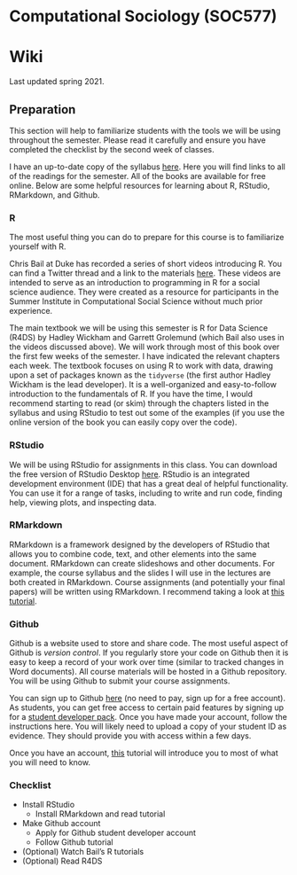 # Computational Sociology (SOC577)

# Wiki

Last updated spring 2021.

## Preparation

This section will help to familiarize students with the tools we will be using throughout the semester. Please read it carefully and ensure you have completed the checklist by the second week of classes.

I have an up-to-date copy of the syllabus [here](https://github.com/t-davidson/computational-sociology/blob/main/syllabus/syllabus.pdf). Here you will find links to all of the readings for the semester. All of the books are available for free online. Below are some helpful resources for learning about R, RStudio, RMarkdown, and Github.

### R
The most useful thing you can do to prepare for this course is to familiarize yourself with R.

Chris Bail at Duke has recorded a series of short videos introducing R. You can find a Twitter thread and a link to the materials [here]([https://twitter.com/chris_bail/status/1303496513918771203?lang=en](https://sicss.io/boot_camp/)). These videos are intended to serve as an introduction to programming in R for a social science audience. They were created as a resource for participants in the Summer Institute in Computational Social Science without much prior experience.

The main textbook we will be using this semester is R for Data Science (R4DS) by Hadley Wickham and Garrett Grolemund (which Bail also uses in the videos discussed above). We will work through most of this book over the first few weeks of the semester. I have indicated the relevant chapters each week. The textbook focuses on using R to work with data, drawing upon a set of packages known as the `tidyverse` (the first author Hadley Wickham is the lead developer). It is a well-organized and easy-to-follow introduction to the fundamentals of R. If you have the time, I would recommend starting to read (or skim) through the chapters listed in the syllabus and using RStudio to test out some of the examples (if you use the online version of the book you can easily copy over the code).

### RStudio
We will be using RStudio for assignments in this class. You can download the free version of RStudio Desktop [here](https://rstudio.com/products/rstudio/download/). RStudio is an integrated development environment (IDE) that has a great deal of helpful functionality. You can use it for a range of tasks, including to write and run code, finding help, viewing plots, and inspecting data.

### RMarkdown
RMarkdown is a framework designed by the developers of RStudio that allows you to combine code, text, and other elements into the same document. RMarkdown can create slideshows and other documents. For example, the course syllabus and the slides I will use in the lectures are both created in RMarkdown. Course assignments (and potentially your final papers) will be written using RMarkdown. I recommend taking a look at [this tutorial](https://rmarkdown.rstudio.com/lesson-1.html).

### Github
Github is a website used to store and share code. The most useful aspect of Github is *version control*. If you regularly store your code on Github then it is easy to keep a record of your work over time (similar to tracked changes in Word documents). All course materials will be hosted in a Github repository. You will be using Github to submit your course assignments.

You can sign up to Github [here](https://github.com) (no need to pay, sign up for a free account). As students, you can get free access to certain paid features by signing up for a [student developer pack](https://education.github.com/pack). Once you have made your account, follow the instructions here. You will likely need to upload a copy of your student ID as evidence. They should provide you with access within a few days.

Once you have an account, [this](https://guides.github.com/activities/hello-world/) tutorial will introduce you to most of what you will need to know.

### Checklist
  - Install RStudio
    - Install RMarkdown and read tutorial
  - Make Github account
    - Apply for Github student developer account
    - Follow Github tutorial
  - (Optional) Watch Bail’s R tutorials
  - (Optional) Read R4DS
